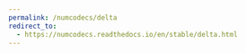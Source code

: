 ```yaml
---
permalink: /numcodecs/delta
redirect_to:
  - https://numcodecs.readthedocs.io/en/stable/delta.html
---
```


